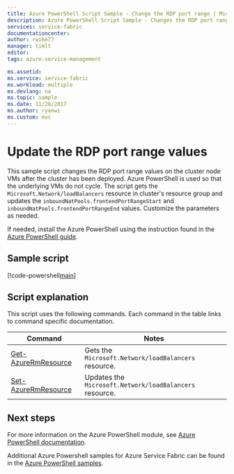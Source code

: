 ```yaml
---
title: Azure PowerShell Script Sample - Change the RDP port range | Microsoft Docs
description: Azure PowerShell Script Sample - Changes the RDP port range of a deployed cluster.
services: service-fabric
documentationcenter: 
author: rwike77
manager: timlt
editor: 
tags: azure-service-management

ms.assetid: 
ms.service: service-fabric
ms.workload: multiple
ms.devlang: na
ms.topic: sample
ms.date: 11/28/2017
ms.author: ryanwi
ms.custom: mvc
---
```


# Update the RDP port range values

This sample script changes the RDP port range values on the cluster node VMs after the cluster has been deployed.  Azure PowerShell is used so that the underlying VMs do not cycle.  The script gets the `Microsoft.Network/loadBalancers` resource in cluster's resource group and updates the `inboundNatPools.frontendPortRangeStart` and `inboundNatPools.frontendPortRangeEnd` values. Customize the parameters as needed.

If needed, install the Azure PowerShell using the instruction found in the [Azure PowerShell guide](/powershell/azure/overview). 

## Sample script

[!code-powershell[main](../../../powershell_scripts/service-fabric/change-rdp-port-range/change-rdp-port-range.ps1 "Update the RDP port range values")]

## Script explanation

This script uses the following commands. Each command in the table links to command specific documentation.

| Command | Notes |
|---|---|
| [Get-AzureRmResource](/powershell/module/azurerm.resources/get-azurermresource) | Gets the `Microsoft.Network/loadBalancers` resource. |
|[Set-AzureRmResource](/powershell/module/azurerm.resources/set-azurermresource)|Updates the `Microsoft.Network/loadBalancers` resource.|

## Next steps

For more information on the Azure PowerShell module, see [Azure PowerShell documentation](/powershell/azure/overview).

Additional Azure Powershell samples for Azure Service Fabric can be found in the [Azure PowerShell samples](../service-fabric-powershell-samples.md).
